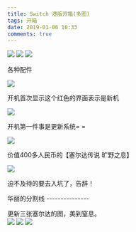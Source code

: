 ```yaml
---
title: Switch 港版开箱(多图)
tags: 开箱
date: 2019-01-06 10:33
comments: true
---
```


![](https://cdn.wispx.cn/blog/2019/01/06/57adfa0cc636d21f.png!blog.detail)
![](https://cdn.wispx.cn/blog/2019/01/06/96499a222f00b228.png!blog.detail)
![](https://cdn.wispx.cn/blog/2019/01/06/c7dc8e42a71eb111.png!blog.detail)

各种配件  

![](https://cdn.wispx.cn/blog/2019/01/06/136997d16f666aad.png!blog.detail)

开机首次显示这个红色的界面表示是新机  

![](https://cdn.wispx.cn/blog/2019/01/06/82d13a7e6f60f81b.png!blog.detail)

开机第一件事是更新系统= =  

![](https://cdn.wispx.cn/blog/2019/01/06/7d550b7c092b4aeb.jpg!blog.detail)

价值400多人民币的【塞尔达传说 旷野之息】  

![](https://cdn.wispx.cn/blog/2019/01/06/f8c175ee071961c7.png!blog.detail)

迫不及待的要去入坑了，告辞！  

华丽的分割线 ---------------  

更新三张塞尔达的图，美到窒息。  
![](https://cdn.wispx.cn/blog/2019/01/06/4f2e45c1f17ea88a.jpg)
![](https://cdn.wispx.cn/blog/2019/01/06/1add43d165c95d3f.jpg)
![](https://cdn.wispx.cn/blog/2019/01/06/568fcf94b6220003.jpg)
